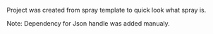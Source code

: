 Project was created from spray template to quick look what spray is.

Note:
Dependency for Json handle was added manualy.

